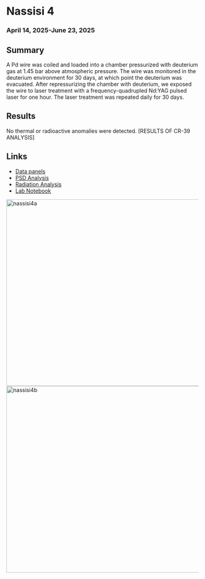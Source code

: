 # Nassisi 4
### April 14, 2025-June 23, 2025 
## Summary
A Pd wire was coiled and loaded into a chamber pressurized with deuterium gas at 1.45 bar above atmospheric pressure. The wire was monitored in the deuterium environment for 30 days, at which point the deuterium was evacuated. After repressurizing the chamber with deuterium, we exposed the wire to laser treatment with a frequency-quadrupled Nd:YAG pulsed laser for one hour. The laser treatment was repeated daily for 30 days.

## Results
No thermal or radioactive anomalies were detected. [RESULTS OF CR-39 ANALYSIS]

## Links
- [Data panels](https://nucleonics.mit.edu/data/load-panel.php?filename=completed%20arpa-e%20runs/Nassisi4)
- [PSD Analysis](https://github.com/project-ida/arpa-e-experiments/blob/main/analysis/nassisi-04/Nassisi_4_Refined_PSD.ipynb)
- [Radiation Analysis](https://github.com/project-ida/arpa-e-experiments/blob/main/analysis/nassisi-04/Nassisi_4_Radiation_pulse_analysis.ipynb)
- [Lab Notebook](https://docs.google.com/document/d/14ziw0DV_Gsin2wnXEmBCktqY61MGm6MUOBqwSg4r6JI/edit?usp=sharing)

<img width="831" height="490" alt="nassisi4a" src="https://github.com/user-attachments/assets/7d9aa9e4-a939-4678-b6fc-0ea018f3dd56" />
<img width="789" height="490" alt="nassisi4b" src="https://github.com/user-attachments/assets/fb0a143c-d03b-4608-8c28-8dea5e07d0af" />
